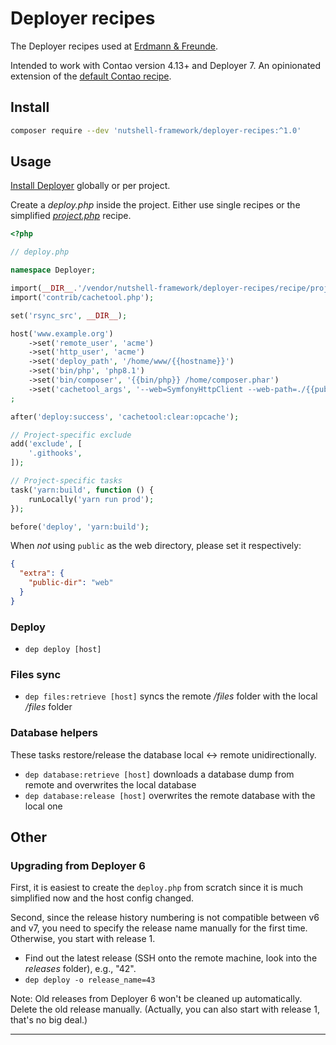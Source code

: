 # Deployer recipes

The Deployer recipes used at [Erdmann & Freunde][1].

Intended to work with Contao version 4.13+ and Deployer 7. An opinionated extension of the [default Contao recipe][2].

## Install

```bash
composer require --dev 'nutshell-framework/deployer-recipes:^1.0'
```

## Usage

[Install Deployer][3] globally or per project.

Create a _deploy.php_ inside the project. Either use single recipes or the simplified [_project.php_][4] recipe.

```php
<?php

// deploy.php

namespace Deployer;

import(__DIR__.'/vendor/nutshell-framework/deployer-recipes/recipe/project.php');
import('contrib/cachetool.php');

set('rsync_src', __DIR__);

host('www.example.org')
    ->set('remote_user', 'acme')
    ->set('http_user', 'acme')
    ->set('deploy_path', '/home/www/{{hostname}}')
    ->set('bin/php', 'php8.1')
    ->set('bin/composer', '{{bin/php}} /home/composer.phar')
    ->set('cachetool_args', '--web=SymfonyHttpClient --web-path=./{{public_path}} --web-url=https://{{hostname}}')
;

after('deploy:success', 'cachetool:clear:opcache');

// Project-specific exclude
add('exclude', [
    '.githooks',
]);

// Project-specific tasks
task('yarn:build', function () {
    runLocally('yarn run prod');
});

before('deploy', 'yarn:build');
```

When _not_ using `public` as the web directory, please set it respectively:

```json
{
  "extra": {
    "public-dir": "web"
  }
}
```

### Deploy

- `dep deploy [host]`

### Files sync

- `dep files:retrieve [host]` syncs the remote _/files_ folder with the local _/files_ folder

### Database helpers

These tasks restore/release the database local <-> remote unidirectionally.

- `dep database:retrieve [host]` downloads a database dump from remote and overwrites the local database
- `dep database:release [host]` overwrites the remote database with the local one

## Other

### Upgrading from Deployer 6

First, it is easiest to create the `deploy.php` from scratch since it is much simplified now and the host config
changed.

Second, since the release history numbering is not compatible between v6 and v7, you need to specify the release name
manually for the first time. Otherwise, you start with release 1.

- Find out the latest release (SSH onto the remote machine, look into the _releases_ folder), e.g., "42".
- `dep deploy -o release_name=43`

Note: Old releases from Deployer 6 won't be cleaned up automatically. Delete the old release manually. (Actually, you
can also start with release 1, that's no big deal.)

----

[1]: https://erdmann-freunde.de/
[2]: https://docs.contao.org/manual/en/guides/deployer/
[3]: https://deployer.org/docs/7.x/installation
[4]: /recipe/project.php
